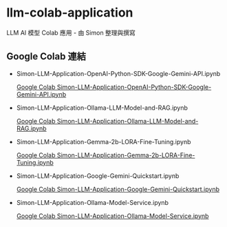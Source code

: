 # llm-colab-application
LLM AI 模型 Colab 應用 - 由 Simon 整理與撰寫


## Google Colab 連結


- Simon-LLM-Application-OpenAI-Python-SDK-Google-Gemini-API.ipynb

  [Google Colab Simon-LLM-Application-OpenAI-Python-SDK-Google-Gemini-API.ipynb](https://colab.research.google.com/github/LiuYuWei/llm-colab-application/blob/main/Simon-LLM-Application-OpenAI-Python-SDK-Google-Gemini-API.ipynb)


- Simon-LLM-Application-Ollama-LLM-Model-and-RAG.ipynb

  [Google Colab Simon-LLM-Application-Ollama-LLM-Model-and-RAG.ipynb](https://colab.research.google.com/github/LiuYuWei/llm-colab-application/blob/main/Simon-LLM-Application-Ollama-LLM-Model-and-RAG.ipynb)


- Simon-LLM-Application-Gemma-2b-LORA-Fine-Tuning.ipynb

  [Google Colab Simon-LLM-Application-Gemma-2b-LORA-Fine-Tuning.ipynb](https://colab.research.google.com/github/LiuYuWei/llm-colab-application/blob/main/Simon-LLM-Application-Gemma-2b-LORA-Fine-Tuning.ipynb)


- Simon-LLM-Application-Google-Gemini-Quickstart.ipynb

  [Google Colab Simon-LLM-Application-Google-Gemini-Quickstart.ipynb](https://colab.research.google.com/github/LiuYuWei/llm-colab-application/blob/main/Simon-LLM-Application-Google-Gemini-Quickstart.ipynb)


- Simon-LLM-Application-Ollama-Model-Service.ipynb

  [Google Colab Simon-LLM-Application-Ollama-Model-Service.ipynb](https://colab.research.google.com/github/LiuYuWei/llm-colab-application/blob/main/Simon-LLM-Application-Ollama-Model-Service.ipynb)


